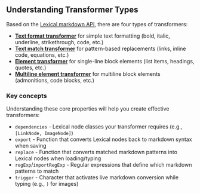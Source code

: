 
## Understanding Transformer Types

Based on the [Lexical markdown API](https://lexical.dev/docs/api/modules/lexical_markdown), there are four types of transformers:

- [**Text format transformer**](https://lexical.dev/docs/api/modules/lexical_markdown#textformattransformer) for simple text formatting (bold, italic, underline, strikethrough, code, etc.)
- [**Text match transformer**](https://lexical.dev/docs/api/modules/lexical_markdown#textmatchtransformer) for pattern-based replacements (links, inline code, equations, etc.)
- [**Element transformer**](https://lexical.dev/docs/api/modules/lexical_markdown#elementtransformer) for single-line block elements (list items, headings, quotes, etc.)
- [**Multiline element transformer**](https://lexical.dev/docs/api/modules/lexical_markdown#multilineelementtransformer) for multiline block elements (admonitions, code blocks, etc.)

### Key concepts
Understanding these core properties will help you create effective transformers:

- `dependencies` - Lexical node classes your transformer requires (e.g., `[LinkNode, ImageNode]`)
- `export` - Function that converts Lexical nodes back to markdown syntax when saving
- `replace` - Function that converts matched markdown patterns into Lexical nodes when loading/typing
- `regExp`/`importRegExp` - Regular expressions that define which markdown patterns to match
- `trigger` - Character that activates live markdown conversion while typing (e.g., `)` for images)

